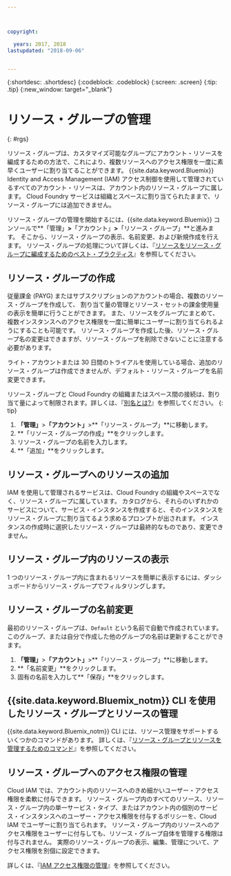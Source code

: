 ```yaml
---



copyright:

  years: 2017, 2018
lastupdated: "2018-09-06"


---
```


{:shortdesc: .shortdesc}
{:codeblock: .codeblock}
{:screen: .screen}
{:tip: .tip}
{:new_window: target="_blank"}

# リソース・グループの管理
{: #rgs}

リソース・グループは、カスタマイズ可能なグループにアカウント・リソースを編成するための方法で、これにより、複数リソースへのアクセス権限を一度に素早くユーザーに割り当てることができます。 {{site.data.keyword.Bluemix}} Identity and Access Management (IAM) アクセス制御を使用して管理されているすべてのアカウント・リソースは、アカウント内のリソース・グループに属します。 Cloud Foundry サービスは組織とスペースに割り当てられたままで、リソース・グループには追加できません。

リソース・グループの管理を開始するには、{{site.data.keyword.Bluemix}} コンソールで**「管理」**&gt;**「アカウント」**&gt;**「リソース・グループ」**と進みます。 そこから、リソース・グループの表示、名前変更、および新規作成を行えます。 リソース・グループの処理について詳しくは、『[リソースをリソース・グループに編成するためのベスト・プラクティス](/docs/resources/bestpractice_rgs.html#bp_resourcegroups)』を参照してください。


## リソース・グループの作成

従量課金 (PAYG) またはサブスクリプションのアカウントの場合、複数のリソース・グループを作成して、 割り当て量の管理とリソース・セットの課金使用量の表示を簡単に行うことができます。 また、リソースをグループにまとめて、複数インスタンスへのアクセス権限を一度に簡単にユーザーに割り当てられるようにすることも可能です。 リソース・グループを作成した後、リソース・グループ名の変更はできますが、リソース・グループを削除できないことに注意する必要があります。

ライト・アカウントまたは 30 日間のトライアルを使用している場合、追加のリソース・グループは作成できませんが、デフォルト・リソース・グループを名前変更できます。

リソース・グループと Cloud Foundry の組織またはスペース間の接続は、割り当て量によって制限されます。詳しくは、『[別名とは?](/docs/resources/connecting_apps.html#what_is_alias)』を参照してください。
{: tip}

1. **「管理」**&gt;**「アカウント」**&gt;**「リソース・グループ」**に移動します。
2. **「リソース・グループの作成」**をクリックします。
3. リソース・グループの名前を入力します。
4. **「追加」**をクリックします。

## リソース・グループへのリソースの追加

IAM を使用して管理されるサービスは、Cloud Foundry の組織やスペースでなく、リソース・グループに属しています。 カタログから、それらのいずれかのサービスについて、サービス・インスタンスを作成すると、そのインスタンスをリソース・グループに割り当てるよう求めるプロンプトが出されます。 インスタンスの作成時に選択したリソース・グループは最終的なものであり、変更できません。

## リソース・グループ内のリソースの表示

1 つのリソース・グループ内に含まれるリソースを簡単に表示するには、ダッシュボードからリソース・グループでフィルタリングします。

## リソース・グループの名前変更

最初のリソース・グループは、`Default` という名前で自動で作成されています。 このグループ、または自分で作成した他のグループの名前は更新することができます。

1. **「管理」**&gt;**「アカウント」**&gt;**「リソース・グループ」**に移動します。
2. **「名前変更」**をクリックします。
3. 固有の名前を入力して**「保存」**をクリックします。

## {{site.data.keyword.Bluemix_notm}} CLI を使用したリソース・グループとリソースの管理

{{site.data.keyword.Bluemix_notm}} CLI には、リソース管理をサポートするいくつかのコマンドがあります。 詳しくは、『[リソース・グループとリソースを管理するためのコマンド](/docs/cli/reference/ibmcloud/cli_resource_group.html#ibmcloud_commands_resource)』を参照してください。

## リソース・グループへのアクセス権限の管理

Cloud IAM では、アカウント内のリソースへのきめ細かいユーザー・アクセス権限を柔軟に付与できます。 リソース・グループ内のすべてのリソース、リソース・グループ内の単一サービス・タイプ、またはアカウント内の個別のサービス・インスタンスへのユーザー・アクセス権限を付与するポリシーを、Cloud IAM でユーザーに割り当てられます。 リソース・グループ内のリソースへのアクセス権限をユーザーに付与しても、リソース・グループ自体を管理する権限は付与されません。 実際のリソース・グループの表示、編集、管理について、アクセス権限を別個に設定できます。

詳しくは、『[IAM アクセス権限の管理](/docs/iam/mngiam.html#iammanidaccser)』を参照してください。
